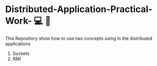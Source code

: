 # Distributed-Application-Practical-Work- 💻 📡

This Repository show how to use two concepts using in the distributed applications 
1. Sockets
2. RMI 
